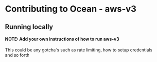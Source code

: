 # Contributing to Ocean - aws-v3

## Running locally

#### NOTE: Add your own instructions of how to run aws-v3

This could be any gotcha's such as rate limiting, how to setup credentials and so forth

